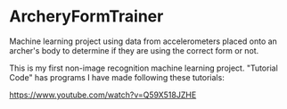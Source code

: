 # ArcheryFormTrainer

Machine learning project using data from accelerometers placed onto an archer's body to determine if they are using the correct form or not.

This is my first non-image recognition machine learning project. "Tutorial Code" has programs I have made following these tutorials:

https://www.youtube.com/watch?v=Q59X518JZHE

